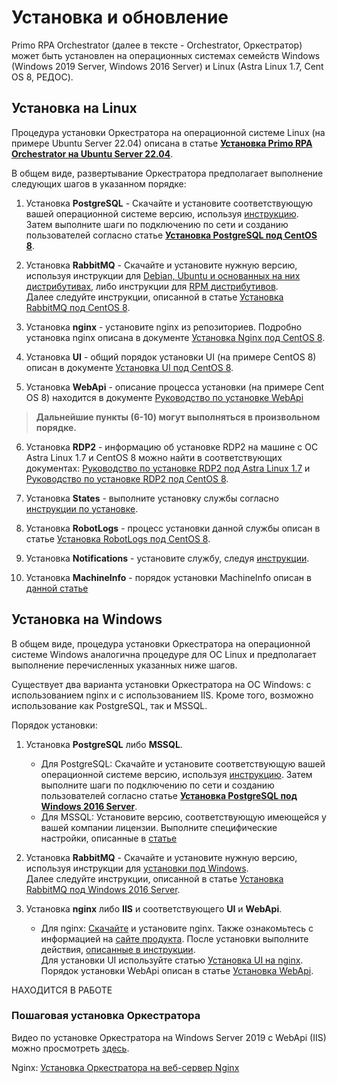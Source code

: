# Установка и обновление

Primo RPA Orchestrator (далее в тексте - Orchestrator, Оркестратор) может быть установлен на операционных системах семейств Windows (Windows 2019 Server, Windows 2016 Server) и Linux (Astra Linux 1.7, Cent OS 8, РЕДОС).


## Установка на Linux

Процедура установки Оркестратора на операционной системе Linux (на примере Ubuntu Server 22.04) описана в статье [**Установка Primo RPA Orchestrator на Ubuntu Server 22.04**](../../orchestrator-new/install/linux/install-on-ubuntu.md).

В общем виде, развертывание Оркестратора предполагает выполнение следующих шагов в указанном порядке:

1. Установка **PostgreSQL** - Скачайте и установите соответствующую вашей операционной системе версию, используя [инструкцию](https://www.postgresql.org/download/). Затем выполните шаги по подключению по сети и созданию пользователей согласно статье [**Установка PostgreSQL под CentOS 8**](../../../orchestrator-new/install/linux/centos/postgres-centos.md).

2. Установка **RabbitMQ** - Скачайте и установите нужную версию, используя инструкции для [Debian, Ubuntu и основанных на них дистрибутивах](https://www.rabbitmq.com/docs/install-debian), либо инструкции для [RPM дистрибутивов](https://www.rabbitmq.com/docs/install-rpm).  
Далее следуйте инструкции, описанной в статье [Установка RabbitMQ под CentOS 8](../../../orchestrator-new/install/linux/centos/rabbitmq-centos.md).

4. Установка **nginx** - установите nginx из репозиториев. Подробно установка nginx описана в документе [Установка Nginx под CentOS 8](../../../orchestrator-new/install/linux/centos/nginx-centos.md).

4. Установка **UI** - общий порядок установки UI (на примере CentOS 8) описан в документе [Установка UI под CentOS 8](../../../orchestrator-new/install/linux/centos/ui-centos.md).

5. Установка **WebApi** - описание процесса установки (на примере Cеnt OS 8) находится в документе [Руководство по установке WebApi](../../../rchestrator-new/install/linux/centos/webapi-centos.md)

> **Дальнейшие пункты (6-10) могут выполняться в произвольном порядке.**

6. Установка **RDP2** - информацию об установке RDP2 на машине с ОС Astra Linux 1.7 и CentOS 8 можно найти в соответствующих документах: [Руководство по установке RDP2 под Astra Linux 1.7](../../../orchestrator-new/install/linux/astra/RDP2-astra.md) и [Руководство по установке RDP2 под CentOS 8](orchestrator-new/install/linux/centos/rdp2-centos.md).

7. Установка **States** - выполните установку службы согласно [инструкции по установке](../../../orchestrator-new/install/linux/centos/states-centos.md).

8. Установка **RobotLogs** - процесс установки данной службы описан в статье [Установка RobotLogs под CentOS 8](../../../orchestrator-new/install/linux/centos/robotlogs-centos.md).

9. Установка **Notifications** - установите службу, следуя [инструкции](../../../orchestrator-new/install/linux/centos/notifications-centos.md).

10. Установка **MachineInfo** - порядок установки MachineInfo описан в [данной статье](../../../orchestrator-new/install/linux/centos/machineinfo-centos.md)



## Установка на Windows

В общем виде, процедура установки Оркестратора на операционной системе Windows аналогична процедуре для ОС Linux и предполагает выполнение перечисленных указанных ниже шагов.

Существует два варианта установки Оркестратора на ОС Windows: с использованием nginx и с использованием IIS. 
Кроме того, возможно использование как PostgreSQL, так и MSSQL.

Порядок установки:

1. Установка **PostgreSQL** либо **MSSQL**. 
    * Для PostgreSQL: Скачайте и установите соответствующую вашей операционной системе версию, используя [инструкцию](https://www.postgresql.org/download/). Затем выполните шаги по подключению по сети и созданию пользователей согласно статье [**Установка PostgreSQL под Windows 2016 Server**](../../orchestrator-new/install/windows/postgres-windows.md).
    * Для MSSQL: Установите версию, соответствующую имеющейся у вашей компании лицензии. Выполните специфические настройки, описанные в [статье](../../orchestrator-new/install/windows/mssql-windows.md)

2. Установка **RabbitMQ** - Скачайте и установите нужную версию, используя инструкции для [установки под Windows](https://www.rabbitmq.com/docs/install-windows).  
Далее следуйте инструкции, описанной в статье [Установка RabbitMQ под Windows 2016 Server](../../orchestrator-new/install/windows/rabbitmq-windows.md).

3. Установка **nginx** либо **IIS** и соответствующего **UI** и **WebApi**.
    * Для nginx: [Скачайте](https://nginx.org/ru/download.html) и установите nginx. Также ознакомьтесь с информацией на [сайте продукта](https://nginx.org/ru/docs/windows.html).
    После установки выполните действия, [описанные в инструкции](../../orchestrator-new/install/windows/nginx-windows.md).   
    Для установки UI используйте статью [Установка UI на nginx](../../orchestrator-new/install/windows/ui-nginx-windows.md).  
    Порядок установки WebApi описан в статье [Установка WebApi](../../orchestrator-new/install/windows/webapi-windows.md).  


НАХОДИТСЯ В РАБОТЕ

### Пошаговая установка Оркестратора
Видео по установке Оркестратора на Windows Server 2019 с WebApi (IIS) можно просмотреть [здесь](https://rutube.ru/video/9bb248ccced157536cbf8af50b038012/).


Nginx: [Установка Оркестратора на веб-сервер Nginx](https://rutube.ru/video/53ac25d2c3128bdd6cea7d055e88255b/)